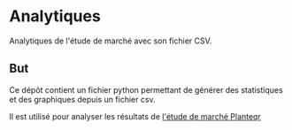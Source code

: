 # Analytiques
Analytiques de l'étude de marché avec son fichier CSV.


## But
Ce dépôt contient un fichier python permettant de générer des statistiques et des graphiques depuis un fichier csv.


Il est utilisé pour analyser les résultats de [l'étude de marché Planteqr]()
